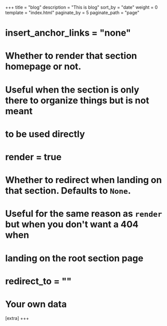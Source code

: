 +++
title = "blog"
description = "This is blog"
sort_by = "date"
weight = 0
template = "index.html"
paginate_by = 5
paginate_path = "page"
# insert_anchor_links = "none"
# Whether to render that section homepage or not. 
# Useful when the section is only there to organize things but is not meant
# to be used directly
# render = true

# Whether to redirect when landing on that section. Defaults to `None`.
# Useful for the same reason as `render` but when you don't want a 404 when
# landing on the root section page
# redirect_to = ""

# Your own data
[extra]
+++